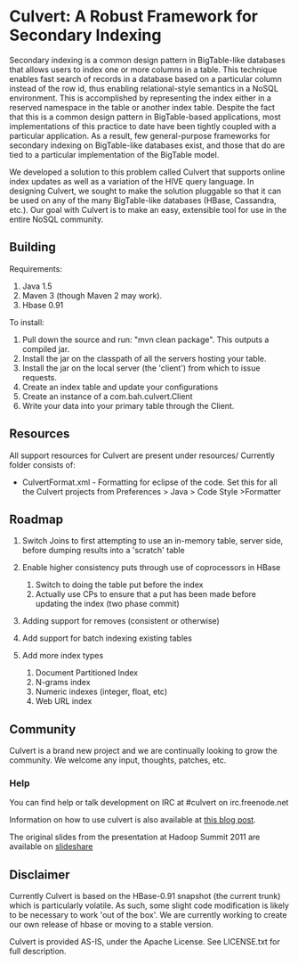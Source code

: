 # Culvert: A Robust Framework for Secondary Indexing #

Secondary indexing is a common design pattern in BigTable-like databases that allows users to index one or more columns in a table. This technique enables fast search of records in a database based on a particular column instead of the row id, thus enabling relational-style semantics in a NoSQL environment. This is accomplished by representing the index either in a reserved namespace in the table or another index table. Despite the fact that this is a common design pattern in BigTable-based applications, most implementations of this practice to date have been tightly coupled with a particular application. As a result, few general-purpose frameworks for secondary indexing on BigTable-like databases exist, and those that do are tied to a particular implementation of the BigTable model.

We developed a solution to this problem called Culvert that supports online index updates as well as a variation of the HIVE query language. In designing Culvert, we sought to make the solution pluggable so that it can be used on any of the many BigTable-like databases (HBase, Cassandra, etc.). Our goal with Culvert is to make an easy, extensible tool for use in the entire NoSQL community.

## Building ##

Requirements:

1. Java 1.5
2. Maven 3 (though Maven 2 may work).
3. Hbase 0.91

To install:

1.  Pull down the source and run: "mvn clean package". This outputs a compiled jar.
2. Install the jar on the classpath of all the servers hosting your table. 
3. Install the jar on the local server (the 'client') from which to issue requests.
4. Create an index table and update your configurations
5. Create an instance of a com.bah.culvert.Client
6. Write your data into your primary table through the Client.

## Resources ##

All support resources for Culvert are present under resources/
Currently folder consists of:
* CulvertFormat.xml - Formatting for eclipse of the code. Set this for all the Culvert projects from Preferences > Java > Code Style >Formatter

## Roadmap ##

1. Switch Joins to first attempting to use an in-memory table, server side, before dumping results into a 'scratch' table
2. Enable higher consistency puts through use of coprocessors in HBase 
    
    1. Switch to doing the table put before the index
    2. Actually use CPs to ensure that a put has been made before updating the index (two phase commit)
3. Adding support for removes (consistent or otherwise)
4. Add support for batch indexing existing tables
5. Add more index types
	
	1. Document Partitioned Index
	2. N-grams index
	3. Numeric indexes (integer, float, etc)
	4. Web URL index

## Community ##

Culvert is a brand new project and we are continually looking to grow the community. We welcome any input, thoughts, patches, etc. 

### Help

You can find help or talk development on IRC at
\#culvert on irc.freenode.net

Information on how to use culvert is also available at [this blog post](http://jyates.github.com/2011/11/17/intro-to-culvert.html).

The original slides from the presentation at Hadoop Summit 2011 are available on [slideshare](http://www.slideshare.net/jesse_yates/culvert-a-robust-framework-for-secondary-indexing-of-structured-and-unstructured-data)

## Disclaimer ##
Currently Culvert is based on the HBase-0.91 snapshot (the current trunk) which is particularly volatile. As such, some slight code modification is likely to be necessary to work 'out of the box'. We are currently working to create our own release of hbase or moving to a stable version. 

Culvert is provided AS-IS, under the Apache License. See LICENSE.txt for full description.
